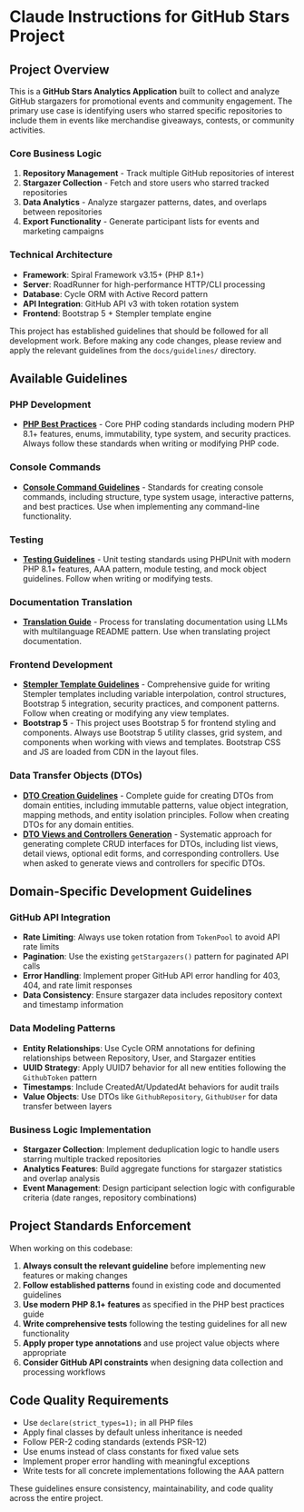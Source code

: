 # Claude Instructions for GitHub Stars Project

## Project Overview

This is a **GitHub Stars Analytics Application** built to collect and analyze GitHub stargazers for promotional events and community engagement. The primary use case is identifying users who starred specific repositories to include them in events like merchandise giveaways, contests, or community activities.

### Core Business Logic
1. **Repository Management** - Track multiple GitHub repositories of interest
2. **Stargazer Collection** - Fetch and store users who starred tracked repositories  
3. **Data Analytics** - Analyze stargazer patterns, dates, and overlaps between repositories
4. **Export Functionality** - Generate participant lists for events and marketing campaigns

### Technical Architecture
- **Framework**: Spiral Framework v3.15+ (PHP 8.1+)
- **Server**: RoadRunner for high-performance HTTP/CLI processing
- **Database**: Cycle ORM with Active Record pattern
- **API Integration**: GitHub API v3 with token rotation system
- **Frontend**: Bootstrap 5 + Stempler template engine

This project has established guidelines that should be followed for all development work. Before making any code changes, please review and apply the relevant guidelines from the `docs/guidelines/` directory.

## Available Guidelines

### PHP Development
- **[PHP Best Practices](docs/guidelines/how-to-write-php-code-best-practices.md)** - Core PHP coding standards including modern PHP 8.1+ features, enums, immutability, type system, and security practices. Always follow these standards when writing or modifying PHP code.

### Console Commands
- **[Console Command Guidelines](docs/guidelines/how-to-write-console-command.md)** - Standards for creating console commands, including structure, type system usage, interactive patterns, and best practices. Use when implementing any command-line functionality.

### Testing
- **[Testing Guidelines](docs/guidelines/how-to-write-tests.md)** - Unit testing standards using PHPUnit with modern PHP 8.1+ features, AAA pattern, module testing, and mock object guidelines. Follow when writing or modifying tests.

### Documentation Translation
- **[Translation Guide](docs/guidelines/how-to-translate-readme-docs.md)** - Process for translating documentation using LLMs with multilanguage README pattern. Use when translating project documentation.

### Frontend Development
- **[Stempler Template Guidelines](docs/guidelines/how-to-write-stempler-templates.md)** - Comprehensive guide for writing Stempler templates including variable interpolation, control structures, Bootstrap 5 integration, security practices, and component patterns. Follow when creating or modifying any view templates.
- **Bootstrap 5** - This project uses Bootstrap 5 for frontend styling and components. Always use Bootstrap 5 utility classes, grid system, and components when working with views and templates. Bootstrap CSS and JS are loaded from CDN in the layout files.

### Data Transfer Objects (DTOs)
- **[DTO Creation Guidelines](docs/guidelines/how-to-create-dto-from-entities.md)** - Complete guide for creating DTOs from domain entities, including immutable patterns, value object integration, mapping methods, and entity isolation principles. Follow when creating DTOs for any domain entities.
- **[DTO Views and Controllers Generation](docs/guidelines/how-to-generate-dto-views-controllers.md)** - Systematic approach for generating complete CRUD interfaces for DTOs, including list views, detail views, optional edit forms, and corresponding controllers. Use when asked to generate views and controllers for specific DTOs.

## Domain-Specific Development Guidelines

### GitHub API Integration
- **Rate Limiting**: Always use token rotation from `TokenPool` to avoid API rate limits
- **Pagination**: Use the existing `getStargazers()` pattern for paginated API calls
- **Error Handling**: Implement proper GitHub API error handling for 403, 404, and rate limit responses
- **Data Consistency**: Ensure stargazer data includes repository context and timestamp information

### Data Modeling Patterns
- **Entity Relationships**: Use Cycle ORM annotations for defining relationships between Repository, User, and Stargazer entities
- **UUID Strategy**: Apply UUID7 behavior for all new entities following the `GithubToken` pattern
- **Timestamps**: Include CreatedAt/UpdatedAt behaviors for audit trails
- **Value Objects**: Use DTOs like `GithubRepository`, `GithubUser` for data transfer between layers

### Business Logic Implementation
- **Stargazer Collection**: Implement deduplication logic to handle users starring multiple tracked repositories
- **Analytics Features**: Build aggregate functions for stargazer statistics and overlap analysis
- **Event Management**: Design participant selection logic with configurable criteria (date ranges, repository combinations)

## Project Standards Enforcement

When working on this codebase:

1. **Always consult the relevant guideline** before implementing new features or making changes
2. **Follow established patterns** found in existing code and documented guidelines  
3. **Use modern PHP 8.1+ features** as specified in the PHP best practices guide
4. **Write comprehensive tests** following the testing guidelines for all new functionality
5. **Apply proper type annotations** and use project value objects where appropriate
6. **Consider GitHub API constraints** when designing data collection and processing workflows

## Code Quality Requirements

- Use `declare(strict_types=1);` in all PHP files
- Apply final classes by default unless inheritance is needed
- Follow PER-2 coding standards (extends PSR-12)
- Use enums instead of class constants for fixed value sets
- Implement proper error handling with meaningful exceptions
- Write tests for all concrete implementations following the AAA pattern

These guidelines ensure consistency, maintainability, and code quality across the entire project.